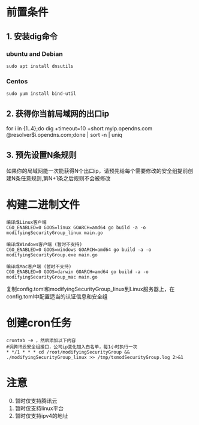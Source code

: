 # 前置条件
## 1. 安装dig命令
### ubuntu and Debian
``` 
sudo apt install dnsutils
```
### Centos
``` 
sudo yum install bind-util
```
## 2. 获得你当前局域网的出口ip
for i in {1..4};do dig +timeout=10 +short myip.opendns.com @resolver$i.opendns.com;done | sort -n | uniq
## 3. 预先设置N条规则 
如果你的局域网能一次能获得N个出口ip，请预先给每个需要修改的安全组提前创建N条任意规则,第N+1条之后规则不会被修改

# 构建二进制文件
```
编译成Linux客户端
CGO_ENABLED=0 GOOS=linux GOARCH=amd64 go build -a -o modifyingSecurityGroup_linux main.go

编译成Windows客户端 (暂时不支持)
CGO_ENABLED=0 GOOS=windows GOARCH=amd64 go build -a -o modifyingSecurityGroup.exe main.go

编译成Mac客户端 (暂时不支持)
CGO_ENABLED=0 GOOS=darwin GOARCH=amd64 go build -a -o modifyingSecurityGroup_mac main.go
```
复制config.toml和modifyingSecurityGroup_linux到Linux服务器上，在config.toml中配置适当的认证信息和安全组

# 创建cron任务
```
crontab -e ，然后添加以下内容
#调腾讯云安全组接口，公司ip变化加入白名单，每1小时执行一次
* */1 * * * cd /root/modifyingSecurityGroup && ./modifyingSecurityGroup_linux >> /tmp/txmodSecurityGroup.log 2>&1
```

# 注意
0. 暂时仅支持腾讯云
1. 暂时仅支持linux平台
2. 暂时仅支持ipv4的地址
